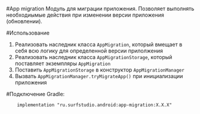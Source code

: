 #App migration
Модуль для миграции приложения. Позволяет выполнять необходиымые действия при изменении версии приложения (обновлении).

#Использование
1. Реализовать наследник класса `AppMigration`, который вмещает в себя всю логику для определенной версии прилолжения
1. Реализовать наследник класса `AppMigrationStorage`, который поставляет экземпляры `AppMigration`
1. Поставить `AppMigrationStorage` в конструктор `AppMigrationManager`
1. Вызвать `AppMigrationManager.tryMigrateApp()` при инициализации приложения 

#Подключение
Gradle:
```
    implementation "ru.surfstudio.android:app-migration:X.X.X"
```